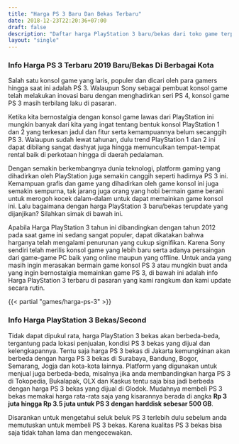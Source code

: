 ```yaml
---
title: "Harga PS 3 Baru Dan Bekas Terbaru"
date: 2018-12-23T22:20:36+07:00
draft: false
description: "Daftar harga PlayStation 3 baru/bekas dari toko game terpercaya. Beli konsol game, lihat dulu harganya di DepoHarga.COM"
layout: "single"
---
```


### Info Harga PS 3 Terbaru 2019 Baru/Bekas Di Berbagai Kota 

Salah satu konsol game yang laris, populer dan dicari oleh para gamers hingga saat ini adalah PS 3. Walaupun Sony sebagai pembuat konsol game telah melakukan inovasi baru dengan menghadirkan seri PS 4, konsol game PS 3 masih terbilang laku di pasaran.

Ketika kita bernostalgia dengan konsol game lawas dari PlayStation ini mungkin banyak dari kita yang ingat tentang bentuk konsol PlayStation 1 dan 2 yang terkesan jadul dan fitur serta kemampuannya belum secanggih PS 3. Walaupun sudah lewat tahunan, dulu trend PlayStation 1 dan 2 ini dapat dibilang sangat dashyat juga hingga memunculkan tempat-tempat rental baik di perkotaan hingga di daerah pedalaman.

Dengan semakin berkembangnya dunia teknologi, platform gaming yang dihadirkan oleh PlayStation juga semakin canggih seperti hadirnya PS 3 ini. Kemampuan grafis dan game yang dihadirkan oleh game konsol ini juga semakin sempurna, tak jarang juga orang yang hobi bermain game berani untuk merogoh kocek dalam-dalam untuk dapat memainkan game konsol ini. Lalu bagaimana dengan harga PlayStation 3 baru/bekas terupdate yang dijanjikan? Silahkan simak di bawah ini.

Apabila Harga PlayStation 3 tahun ini dibandingkan dengan tahun 2012 pada saat game ini sedang sangat populer, dapat dikatakan bahwa harganya telah mengalami penurunan yang cukup signifikan. Karena Sony sendiri telah merilis konsol game yang lebih baru serta adanya persaingan dari game-game PC baik yang online maupun yang offline. Untuk anda yang masih ingin merasakan bermain game konsol PS 3 atau mungkin buat anda yang ingin bernostalgia memainkan game PS 3, di bawah ini adalah info Harga PlayStation 3 terbaru di pasaran yang kami rangkum dan kami update secara rutin.

{{< partial "games/harga-ps-3" >}}

### Info Harga PlayStation 3 Bekas/Second

Tidak dapat dipukul rata, harga PlayStation 3 bekas akan berbeda-beda, tergantung pada lokasi penjualan, kondisi PS 3 bekas yang dijual dan kelengkapannya. Tentu saja harga PS 3 bekas di Jakarta kemungkinan akan berbeda dengan harga PS 3 bekas di Surabaya, Bandung, Bogor, Semarang, Jogja dan kota-kota lainnya. Platform yang digunakan untuk menjual juga berbeda-beda, misalnya jika anda membandingkan harga PS 3 di Tokopedia, Bukalapak, OLX dan Kaskus tentu saja bisa jadi berbeda dengan harga PS 3 bekas yang dijual di Glodok. Mudahnya membeli PS 3 bekas memakai harga rata-rata saja yang kisarannya berada di angka **Rp 3 juta hingga Rp 3.5 juta untuk PS 3 dengan harddisk sebesar 500 GB**.

Disarankan untuk mengetahui seluk beluk PS 3 terlebih dulu sebelum anda memutuskan untuk membeli PS 3 bekas. Karena kualitas PS 3 bekas bisa saja tidak tahan lama dan mengecewakan.